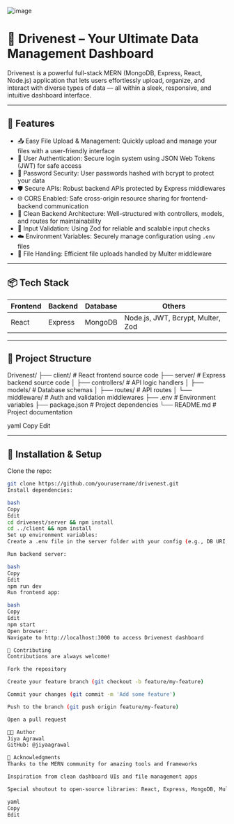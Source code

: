 ![image](https://github.com/user-attachments/assets/0623c6fe-d967-4360-a992-40fa88b12f78)
 
# 🚗 Drivenest – Your Ultimate Data Management Dashboard

Drivenest is a powerful full-stack MERN (MongoDB, Express, React, Node.js) application that lets users effortlessly upload, organize, and interact with diverse types of data — all within a sleek, responsive, and intuitive dashboard interface.

---

## 🚀 Features

- 📤 Easy File Upload & Management: Quickly upload and manage your files with a user-friendly interface  
- 👤 User Authentication: Secure login system using JSON Web Tokens (JWT) for safe access  
- 🔐 Password Security: User passwords hashed with bcrypt to protect your data  
- 🛡️ Secure APIs: Robust backend APIs protected by Express middlewares  
- 🌐 CORS Enabled: Safe cross-origin resource sharing for frontend-backend communication  
- 📂 Clean Backend Architecture: Well-structured with controllers, models, and routes for maintainability  
- 🔎 Input Validation: Using Zod for reliable and scalable input checks  
- ☁️ Environment Variables: Securely manage configuration using `.env` files  
- 📁 File Handling: Efficient file uploads handled by Multer middleware  

---

## 📦 Tech Stack

| Frontend | Backend | Database | Others                              |
|----------|---------|----------|-----------------------------------|
| React    | Express | MongoDB  | Node.js, JWT, Bcrypt, Multer, Zod |

---

## 📁 Project Structure

Drivenest/
├── client/ # React frontend source code
├── server/ # Express backend source code
│ ├── controllers/ # API logic handlers
│ ├── models/ # Database schemas
│ ├── routes/ # API routes
│ └── middleware/ # Auth and validation middlewares
├── .env # Environment variables
├── package.json # Project dependencies
└── README.md # Project documentation

yaml
Copy
Edit

---

## 🚀 Installation & Setup

Clone the repo:

```bash
git clone https://github.com/yourusername/drivenest.git
Install dependencies:

bash
Copy
Edit
cd drivenest/server && npm install
cd ../client && npm install
Set up environment variables:
Create a .env file in the server folder with your config (e.g., DB URI, JWT secret)

Run backend server:

bash
Copy
Edit
npm run dev
Run frontend app:

bash
Copy
Edit
npm start
Open browser:
Navigate to http://localhost:3000 to access Drivenest dashboard

🤝 Contributing
Contributions are always welcome!

Fork the repository

Create your feature branch (git checkout -b feature/my-feature)

Commit your changes (git commit -m 'Add some feature')

Push to the branch (git push origin feature/my-feature)

Open a pull request

👩‍💻 Author
Jiya Agrawal
GitHub: @jiyaagrawal

🙏 Acknowledgments
Thanks to the MERN community for amazing tools and frameworks

Inspiration from clean dashboard UIs and file management apps

Special shoutout to open-source libraries: React, Express, MongoDB, Multer, and Zod

yaml
Copy
Edit

